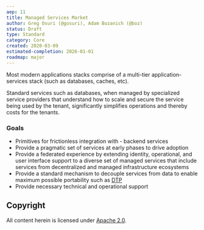 ```yaml
---
aep: 11
title: Managed Services Market
author: Greg Osuri (@gosuri), Adam Bozanich (@boz)
status: Draft
type: Standard
category: Core
created: 2020-03-09
estimated-completion: 2026-01-01
roadmap: major
---
```





Most modern applications stacks comprise of a multi-tier application-services stack (such as databases, caches, etc). 

Standard services such as databases, when managed by specialized service providers that understand how to scale and secure the service being used by the tenant, significantly simplifies operations and thereby costs for the tenants.

### Goals

- Primitives for frictionless integration with - backend services
- Provide a pragmatic set of services at early phases to drive adoption
- Provide a federated experience by extending identity, operational, and user interface support to a diverse set of managed services that include services from decentralized and managed infrastructure ecosystems
- Provide a standard mechanism to decouple services from data to enable maximum possible portability such as [DTP](https://datatransferproject.dev)
- Provide necessary technical and operational support 

## Copyright

All content herein is licensed under [Apache 2.0](https://www.apache.org/licenses/LICENSE-2.0).
